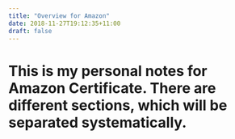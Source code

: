 ```yaml
---
title: "Overview for Amazon"
date: 2018-11-27T19:12:35+11:00
draft: false
---
```


# This is my personal notes for Amazon Certificate. There are different sections, which will be separated systematically.